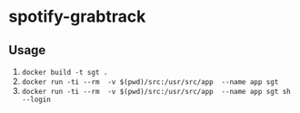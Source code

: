 # spotify-grabtrack

## Usage

1. `docker build -t sgt .`
1. `docker run -ti --rm  -v $(pwd)/src:/usr/src/app  --name app sgt`
1. `docker run -ti --rm  -v $(pwd)/src:/usr/src/app  --name app sgt sh --login`

